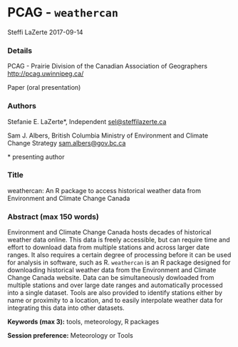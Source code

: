 PCAG - `weathercan`
================
Steffi LaZerte
2017-09-14

### Details

PCAG - Prairie Division of the Canadian Association of Geographers
<http://pcag.uwinnipeg.ca/>

Paper (oral presentation)

### Authors

Stefanie E. LaZerte\*, Independent
<sel@steffilazerte.ca>

Sam J. Albers, British Columbia Ministry of Environment and Climate Change Strategy
<sam.albers@gov.bc.ca>

\* presenting author

### Title

weathercan: An R package to access historical weather data from Environment and Climate Change Canada

### Abstract (max 150 words)

Environment and Climate Change Canada hosts decades of historical weather data online. This data is freely accessible, but can require time and effort to download data from multiple stations and across larger date ranges. It also requires a certain degree of processing before it can be used for analysis in software, such as R. `weathercan` is an R package designed for downloading historical weather data from the Environment and Climate Change Canada website. Data can be simultaneously dowloaded from multiple stations and over large date ranges and automatically processed into a single dataset. Tools are also provided to identify stations either by name or proximity to a location, and to easily interpolate weather data for integrating this data into other datasets.

**Keywords (max 3):** tools, meteorology, R packages

**Session preference:** Meteorology or Tools
